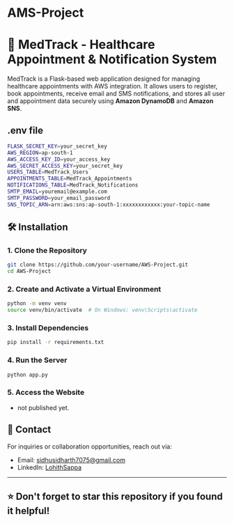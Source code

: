 # AMS-Project


# 🏥 MedTrack - Healthcare Appointment & Notification System

MedTrack is a Flask-based web application designed for managing healthcare appointments with AWS integration. It allows users to register, book appointments, receive email and SMS notifications, and stores all user and appointment data securely using **Amazon DynamoDB** and **Amazon SNS**.



## .env file

```bash
FLASK_SECRET_KEY=your_secret_key
AWS_REGION=ap-south-1
AWS_ACCESS_KEY_ID=your_access_key
AWS_SECRET_ACCESS_KEY=your_secret_key
USERS_TABLE=MedTrack_Users
APPOINTMENTS_TABLE=MedTrack_Appointments
NOTIFICATIONS_TABLE=MedTrack_Notifications
SMTP_EMAIL=youremail@example.com
SMTP_PASSWORD=your_email_password
SNS_TOPIC_ARN=arn:aws:sns:ap-south-1:xxxxxxxxxxxx:your-topic-name
```



## 🛠️ Installation

### 1. Clone the Repository
```bash
git clone https://github.com/your-username/AWS-Project.git
cd AWS-Project
```

### 2. Create and Activate a Virtual Environment
```bash
python -m venv venv
source venv/bin/activate  # On Windows: venv\Scripts\activate
```

### 3. Install Dependencies
```bash
pip install -r requirements.txt
```

### 4. Run the Server
```bash
python app.py
```

### 5. Access the Website
- not published yet.





## 📧 Contact
For inquiries or collaboration opportunities, reach out via:
- Email: [sidhusidharth7075@gmail.com](mailto:sidhusidharth7075@gmail.com)
- LinkedIn: [LohithSappa](https://www.linkedin.com/in/lohith-sappa-aab07629a/)

---
## ⭐ Don't forget to **star** this repository if you found it helpful!


